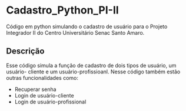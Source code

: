 # Cadastro_Python_PI-II
Código em python simulando o cadastro de usuário para o Projeto Integrador II do Centro Universitário Senac Santo Amaro.

## Descrição 
Esse código simula a função de cadastro de dois tipos de usuário, um usuário- cliente e um usuário-profissioanl. Nesse código também estão outras funcionalidades como:
* Recuperar senha
* Login de usuário-cliente
* Login de usuário-profissional
